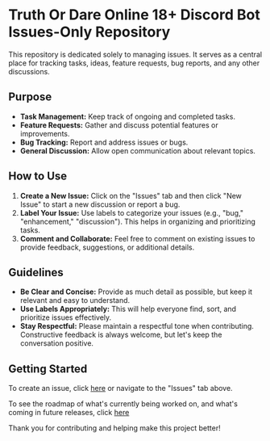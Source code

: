 # Truth Or Dare Online 18+ Discord Bot Issues-Only Repository

This repository is dedicated solely to managing issues. It serves as a central place for tracking tasks, ideas, feature requests, bug reports, and any other discussions.

## Purpose

- **Task Management:** Keep track of ongoing and completed tasks.
- **Feature Requests:** Gather and discuss potential features or improvements.
- **Bug Tracking:** Report and address issues or bugs.
- **General Discussion:** Allow open communication about relevant topics.

## How to Use

1. **Create a New Issue:** Click on the "Issues" tab and then click "New Issue" to start a new discussion or report a bug.
2. **Label Your Issue:** Use labels to categorize your issues (e.g., "bug," "enhancement," "discussion"). This helps in organizing and prioritizing tasks.
3. **Comment and Collaborate:** Feel free to comment on existing issues to provide feedback, suggestions, or additional details.

## Guidelines

- **Be Clear and Concise:** Provide as much detail as possible, but keep it relevant and easy to understand.
- **Use Labels Appropriately:** This will help everyone find, sort, and prioritize issues effectively.
- **Stay Respectful:** Please maintain a respectful tone when contributing. Constructive feedback is always welcome, but let's keep the conversation positive.

## Getting Started

To create an issue, click [here](../../issues) or navigate to the "Issues" tab above.

To see the roadmap of what's currently being worked on, and what's coming in future releases, click [here](https://github.com/users/Vulps22/projects/5)

Thank you for contributing and helping make this project better!
